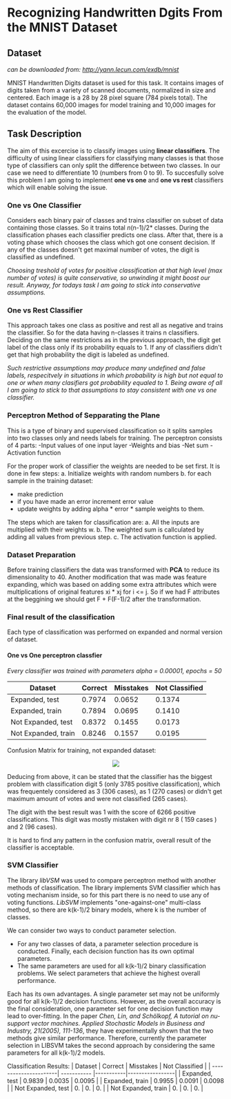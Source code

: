 # Recognizing Handwritten Dgits From the MNIST Dataset

## Dataset
*can be downloaded from: http://yann.lecun.com/exdb/mnist*

MNIST Handwritten Digits dataset is used for this task. It contains images of digits taken from a variety of scanned documents, normalized in size and centered. Each image is a 28 by 28 pixel square (784 pixels total). The dataset contains 60,000 images for model training and 10,000 images for the evaluation of the model.

## Task Description
The aim of this excercise is to classify images using **linear classifiers**. The difficulty of using linear classifiers for classifying many classes is that those type of classifiers can only split the difference between two classes. In our case we need to differentiate 10 (numbers from 0 to 9). To succesfully solve this problem I am going to implement **one vs one** and **one vs rest** classifiers which will enable solving the issue. 

### One vs One Classifier
Considers each binary pair of classes and trains classifier on subset of data containing those classes. So it trains total *n*(n-1)/2* classes. During the classification phases each classifier predicts one class. After that, there is a voting phase which chooses the class which got one consent decision. If any of the classes doesn't get maximal number of votes, the digit is classified as undefined. 

*Choosing treshold of votes for positive classification at that high level (max number of votes) is quite conservative, so unwinding it might boost our result. Anyway, for todays task I am going to stick into conservative assumptions.*

### One vs Rest Classifier 
This approach takes one class as positive and rest all as negative and trains the classifier. So for the data having n-classes it trains n classifiers. Deciding on the same restrictions as in the previous approach, the digit get label of the class only if its probability equals to 1. If any of classifiers didn't get that high probability the digit is labeled as undefined.

*Such restrictive assumptions may produce many undefined and false labels, respecitvely in situations in which probability is high but not equal to one or when many clasifiers got probability equaled to 1. Being aware of all I am going to stick to that assumptions to stay consistent with one vs one classifier.*

### Perceptron Method of Sepparating the Plane
This is a type of binary and supervised classification so it splits samples into two classes only and needs labels for training. 
The perceptron consists of 4 parts:
-Input values of one input layer
-Weights and bias
-Net sum
-Activation function

For the proper work of classifier the weights are needed to be set first. It is done in few steps:
a. Initialize weights with random numbers
b. for each sample in the training dataset:
- make prediction
- if you have made an error increment error value
- update weights by adding alpha * error * sample weights to them.

The steps which are taken for classification are:
a. All the inputs are multiplied with their weights w.
b. The weighted sum is callculated by adding all values from previous step.
c. The activation function is applied. 

### Dataset Preparation

Before training classifiers the data was transformed with **PCA** to reduce its dimensionality to 40. 
Another modification that was made was feature expanding, which was based on adding some extra attributes which were multiplications of original features xi * xj for i <= j. So if we had F attributes at the beggining we should get F + F(F-1)/2 after the transformation. 

### Final result of the classification
Each type of classification was performed on expanded and normal version of dataset.

#### One vs One perceptron classfier

*Every classifier was trained with parameters alpha = 0.00001, epochs = 50*

| Dataset               | Correct     | Misstakes | Not Classified  |
| ----------------------| ----------- |-----------|-----------------|
| Expanded, test        | 0.7974      | 0.0652    | 0.1374          |
| Expanded, train       | 0.7894      | 0.0695    | 0.1410          |
| Not Expanded, test    | 0.8372      | 0.1455    | 0.0173          |
| Not Expanded, train   | 0.8246      | 0.1557    | 0.0195          |

Confusion Matrix for training, not expanded dataset:

<p align="center">
  <img src = "https://imgur.com/NsmNBCc.png"/>
</p>

Deducing from above, it can be stated that the classifier has the biggest problem with classification digit 5 (only 3785 positive classification), which was frequentely considered as 3 (306 cases), as 1 (270 cases) or didn't get maximum amount of votes and were not classified (265 cases).

The digit with the best result was 1 with the score of 6266 positive classifications. This digit was mostly mistaken with digit nr 8 ( 159 cases ) and 2 (96 cases).

It is hard to find any pattern in the confusion matrix, overall result of the classifier is acceptable. 

### SVM Classifier
The library *libVSM* was used to compare perceptron method with another methods of classification. The library implements SVM classifier which has voting mechanism inside, so for this part there is no need to use any of voting functions. *LibSVM* implements "one-against-one" multi-class method, so there are k(k-1)/2 binary models, where k is the number of classes.

We can consider two ways to conduct parameter selection.

- For any two classes of data, a parameter selection procedure is conducted. Finally, each decision function has its own optimal parameters.
- The same parameters are used for all k(k-1)/2 binary classification problems. We select parameters that achieve the highest overall performance.

Each has its own advantages. A single parameter set may not be uniformly good for all k(k-1)/2 decision functions. However, as the overall accuracy is the final consideration, one parameter set for one decision function may lead to over-fitting. In the paper *Chen, Lin, and Schölkopf, A tutorial on nu-support vector machines. Applied Stochastic Models in Business and Industry, 21(2005), 111-136*, they have experimentally shown that the two methods give similar performance. Therefore, currently the parameter selection in LIBSVM takes the second approach by considering the same parameters for all k(k-1)/2 models.

Classification Results:
| Dataset               | Correct     | Misstakes | Not Classified  |
| ----------------------| ----------- |-----------|-----------------|
| Expanded, test        | 0.9839      | 0.0035    | 0.0095          |
| Expanded, train       | 0.9955      | 0.0091    | 0.0098          |
| Not Expanded, test    | 0.      | 0.    | 0.          |
| Not Expanded, train   | 0.      | 0.    | 0.          |
